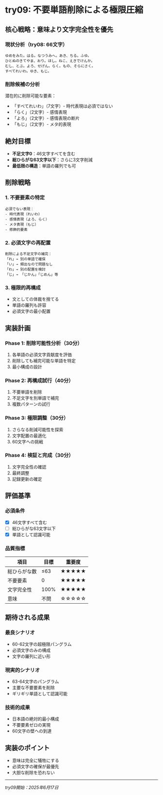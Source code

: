 # try09: 不要単語削除による極限圧縮

## 核心戦略：意味より文字完全性を優先

### 現状分析（try08: 66文字）
```
ゆめをみた。はる。なつうみへ。あき、ちる。ふゆ。
ひとぬのきてやま、おり。ほし。ねこ、えきでけんか。
むし、とぶ。よろ、せげん。らく。もの、そらにさく。
すべてれいわ。ゆき、もじ。
```

### 削除候補の分析
潜在的に削除可能な要素：
- 「すべてれいわ」（7文字）- 時代表現は必須ではない
- 「らく」（2文字）- 感情表現
- 「よろ」（2文字）- 感情表現の断片
- 「もじ」（2文字）- メタ的表現

## 絶対目標
- **不足文字0**：46文字すべてを含む
- **総ひらがな63文字以下**：さらに3文字削減
- **最低限の構造**：単語の羅列でも可

## 削除戦略

### 1. 不要要素の特定
```
必須でない表現：
- 時代表現（れいわ）
- 感情表現（よろ、らく）
- メタ表現（もじ）
- 修飾的要素
```

### 2. 必須文字の再配置
```
削除による不足文字の補完：
「れ」→ 別の単語で確保
「い」→ 頻出なので問題なし
「わ」→ 別の配置を検討
「じ」→ 「じかん」「じめん」等
```

### 3. 極限的再構成
- 文としての体裁を捨てる
- 単語の羅列も許容
- 必須文字の最小配置

## 実装計画

### Phase 1: 削除可能性分析（30分）
1. 各単語の必須文字貢献度を評価
2. 削除しても補完可能な単語を特定
3. 最小構成の設計

### Phase 2: 再構成試行（40分）
1. 不要単語を削除
2. 不足文字を別単語で補完
3. 複数パターンの試行

### Phase 3: 極限調整（30分）
1. さらなる削減可能性を探索
2. 文字配置の最適化
3. 60文字への挑戦

### Phase 4: 検証と完成（30分）
1. 文字完全性の確認
2. 最終調整
3. 記録更新の確定

## 評価基準

### 必須条件
- [x] 46文字すべて含む
- [ ] 総ひらがな63文字以下
- [x] 単語として認識可能

### 品質指標
| 項目 | 目標 | 重要度 |
|------|------|--------|
| 総ひらがな数 | ≤63 | ★★★★★ |
| 不要要素 | 0 | ★★★★★ |
| 文字完全性 | 100% | ★★★★★ |
| 意味 | 不問 | ☆☆☆☆☆ |

## 期待される成果

### 最良シナリオ
- 60-62文字の超極限パングラム
- 必須文字のみの構成
- 文字の羅列に近い形

### 現実的シナリオ
- 63-64文字のパングラム
- 主要な不要要素を削除
- ギリギリ単語として認識可能

### 技術的成果
- 日本語の絶対的最小構成
- 不要要素ゼロの実現
- 60文字の壁への到達

## 実装のポイント
- 意味は完全に犠牲にする
- 必須文字の確保が最優先
- 大胆な削除を恐れない

---
*try09開始：2025年6月17日*